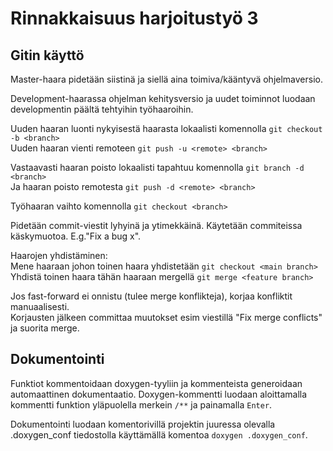 # Rinnakkaisuus harjoitustyö 3

## Gitin käyttö
Master-haara pidetään siistinä ja siellä aina toimiva/kääntyvä ohjelmaversio.

Development-haarassa ohjelman kehitysversio ja uudet toiminnot luodaan developmentin päältä tehtyihin työhaaroihin.

Uuden haaran luonti nykyisestä haarasta lokaalisti komennolla `git checkout -b <branch>`  
Uuden haaran vienti remoteen `git push -u <remote> <branch>`

Vastaavasti haaran poisto lokaalisti tapahtuu komennolla `git branch -d <branch>`  
Ja haaran poisto remotesta `git push -d <remote> <branch>`

Työhaaran vaihto komennolla `git checkout <branch>`

Pidetään commit-viestit lyhyinä ja ytimekkäinä. Käytetään commiteissa käskymuotoa. E.g."Fix a bug x".

Haarojen yhdistäminen:  
Mene haaraan johon toinen haara yhdistetään `git checkout <main branch>`  
Yhdistä toinen haara tähän haaraan mergellä `git merge <feature branch>`

Jos fast-forward ei onnistu (tulee merge konflikteja), korjaa konfliktit manuaalisesti.  
Korjausten jälkeen committaa muutokset esim viestillä "Fix merge conflicts" ja suorita merge.

## Dokumentointi
Funktiot kommentoidaan doxygen-tyyliin ja kommenteista generoidaan automaattinen dokumentaatio.
Doxygen-kommentti luodaan aloittamalla kommentti funktion yläpuolella merkein `/**` ja painamalla `Enter`.

Dokumentointi luodaan komentorivillä projektin juuressa olevalla .doxygen_conf tiedostolla käyttämällä komentoa `doxygen .doxygen_conf`.

